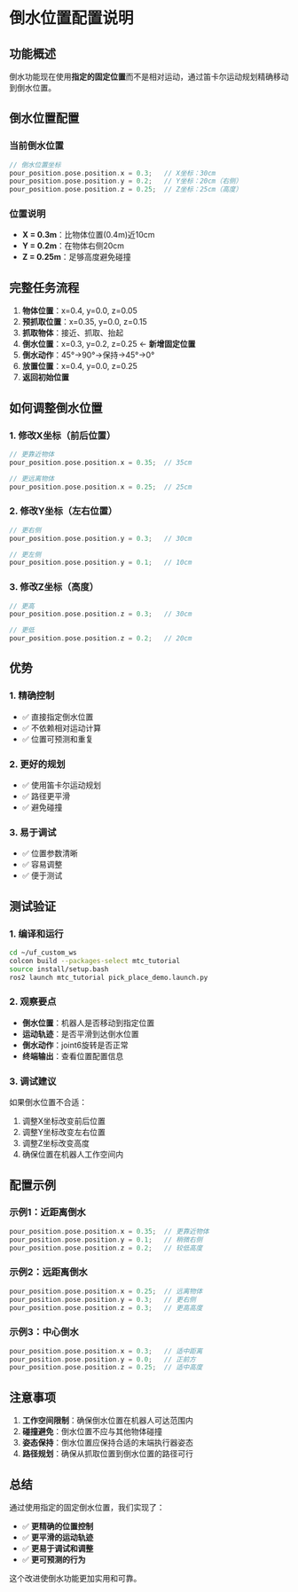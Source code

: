 # 倒水位置配置说明

## 功能概述

倒水功能现在使用**指定的固定位置**而不是相对运动，通过笛卡尔运动规划精确移动到倒水位置。

## 倒水位置配置

### 当前倒水位置
```cpp
// 倒水位置坐标
pour_position.pose.position.x = 0.3;   // X坐标：30cm
pour_position.pose.position.y = 0.2;   // Y坐标：20cm（右侧）
pour_position.pose.position.z = 0.25;  // Z坐标：25cm（高度）
```

### 位置说明
- **X = 0.3m**：比物体位置(0.4m)近10cm
- **Y = 0.2m**：在物体右侧20cm
- **Z = 0.25m**：足够高度避免碰撞

## 完整任务流程

1. **物体位置**：x=0.4, y=0.0, z=0.05
2. **预抓取位置**：x=0.35, y=0.0, z=0.15
3. **抓取物体**：接近、抓取、抬起
4. **倒水位置**：x=0.3, y=0.2, z=0.25 ← **新增固定位置**
5. **倒水动作**：45°→90°→保持→45°→0°
6. **放置位置**：x=0.4, y=0.0, z=0.25
7. **返回初始位置**

## 如何调整倒水位置

### 1. 修改X坐标（前后位置）
```cpp
// 更靠近物体
pour_position.pose.position.x = 0.35;  // 35cm

// 更远离物体
pour_position.pose.position.x = 0.25;  // 25cm
```

### 2. 修改Y坐标（左右位置）
```cpp
// 更右侧
pour_position.pose.position.y = 0.3;   // 30cm

// 更左侧
pour_position.pose.position.y = 0.1;   // 10cm
```

### 3. 修改Z坐标（高度）
```cpp
// 更高
pour_position.pose.position.z = 0.3;   // 30cm

// 更低
pour_position.pose.position.z = 0.2;   // 20cm
```

## 优势

### 1. 精确控制
- ✅ 直接指定倒水位置
- ✅ 不依赖相对运动计算
- ✅ 位置可预测和重复

### 2. 更好的规划
- ✅ 使用笛卡尔运动规划
- ✅ 路径更平滑
- ✅ 避免碰撞

### 3. 易于调试
- ✅ 位置参数清晰
- ✅ 容易调整
- ✅ 便于测试

## 测试验证

### 1. 编译和运行
```bash
cd ~/uf_custom_ws
colcon build --packages-select mtc_tutorial
source install/setup.bash
ros2 launch mtc_tutorial pick_place_demo.launch.py
```

### 2. 观察要点
- **倒水位置**：机器人是否移动到指定位置
- **运动轨迹**：是否平滑到达倒水位置
- **倒水动作**：joint6旋转是否正常
- **终端输出**：查看位置配置信息

### 3. 调试建议
如果倒水位置不合适：
1. 调整X坐标改变前后位置
2. 调整Y坐标改变左右位置
3. 调整Z坐标改变高度
4. 确保位置在机器人工作空间内

## 配置示例

### 示例1：近距离倒水
```cpp
pour_position.pose.position.x = 0.35;  // 更靠近物体
pour_position.pose.position.y = 0.1;   // 稍微右侧
pour_position.pose.position.z = 0.2;   // 较低高度
```

### 示例2：远距离倒水
```cpp
pour_position.pose.position.x = 0.25;  // 远离物体
pour_position.pose.position.y = 0.3;   // 更右侧
pour_position.pose.position.z = 0.3;   // 更高高度
```

### 示例3：中心倒水
```cpp
pour_position.pose.position.x = 0.3;   // 适中距离
pour_position.pose.position.y = 0.0;   // 正前方
pour_position.pose.position.z = 0.25;  // 适中高度
```

## 注意事项

1. **工作空间限制**：确保倒水位置在机器人可达范围内
2. **碰撞避免**：倒水位置不应与其他物体碰撞
3. **姿态保持**：倒水位置应保持合适的末端执行器姿态
4. **路径规划**：确保从抓取位置到倒水位置的路径可行

## 总结

通过使用指定的固定倒水位置，我们实现了：
- ✅ **更精确的位置控制**
- ✅ **更平滑的运动轨迹**
- ✅ **更易于调试和调整**
- ✅ **更可预测的行为**

这个改进使倒水功能更加实用和可靠。 